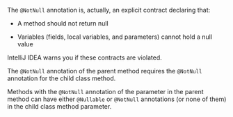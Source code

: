The `@NotNull` annotation is, actually, an explicit contract declaring that:

-   A method should not return null
    
-   Variables (fields, local variables, and parameters) cannot hold a null value
    

IntelliJ IDEA warns you if these contracts are violated.

The `@NotNull` annotation of the parent method requires the `@NotNull` annotation for the child class method.

Methods with the `@NotNull` annotation of the parameter in the parent method can have either `@Nullable` or `@NotNull` annotations (or none of them) in the child class method parameter.